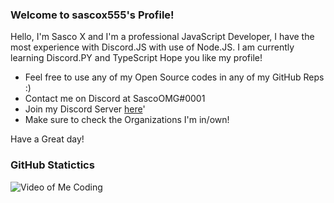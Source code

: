 ### Welcome to sascox555's Profile!

Hello, I'm Sasco X and I'm a professional JavaScript Developer, I have the most experience with Discord.JS with use of Node.JS. I am currently learning Discord.PY and TypeScript
Hope you like my profile!

- Feel free to use any of my Open Source codes in any of my GitHub Reps :)
- Contact me on Discord at SascoOMG#0001
- Join my Discord Server [here](https://discord.gg/jQx3uQC)'
- Make sure to check the Organizations I'm in/own!

Have a Great day!

### GitHub Statictics

![Video of Me Coding](https://youtu.be/dQw4w9WgXcQ)
